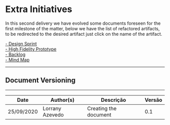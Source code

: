# Extra Initiatives

In this second delivery we have evolved some documents foreseen for the first milestone of the matter, below we have the list of refactored artifacts, to be redirected to the desired artifact just click on the name of the artifact.

<div style="text-align: left">
 <a href="/base/designSprint/design_sprint/">- Design Sprint</a> </br>
 <a href="/base/designSprint/prototype/">- High Fidelity Prototype</a> </br>
  <a href="/base/requirements/modeling/backlog/">- Backlog </a> </br>
 <a href="/base/requirements/preTraceability/mindMap/">- Mind Map </a> </br>
  
</div>

***
## Document Versioning
---

| Date | Author(s) | Descrição | Versão |
|------|-------|-----------|--------|
| 25/09/2020 | Lorrany Azevedo | Creating the document | 0.1 |
